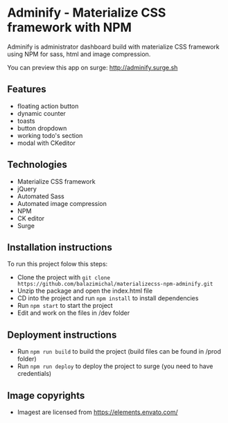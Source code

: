 # Adminify - Materialize CSS framework with NPM

Adminify is administrator dashboard build with materialize CSS framework using NPM for sass, html and image compression.

You can preview this app on surge: http://adminify.surge.sh

## Features

- floating action button
- dynamic counter
- toasts
- button dropdown
- working todo's section
- modal with CKeditor

## Technologies

- Materialize CSS framework
- jQuery
- Automated Sass
- Automated image compression
- NPM
- CK editor
- Surge

## Installation instructions

To run this project folow this steps:

- Clone the project with `git clone https://github.com/balazimichal/materializecss-npm-adminify.git`
- Unzip the package and open the index.html file
- CD into the project and run `npm install` to install dependencies
- Run `npm start` to start the project
- Edit and work on the files in /dev folder

## Deployment instructions

- Run `npm run build` to build the project (build files can be found in /prod folder)
- Run `npm run deploy` to deploy the project to surge (you need to have credentials)

## Image copyrights

- Imagest are licensed from https://elements.envato.com/
